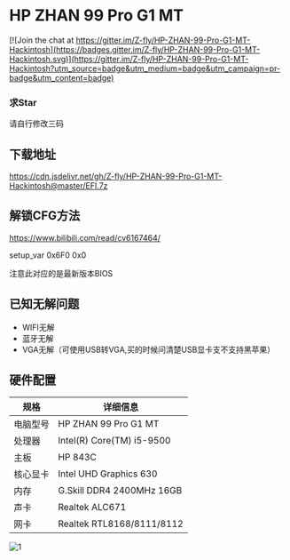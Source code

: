 # HP ZHAN 99 Pro G1 MT

[![Join the chat at https://gitter.im/Z-fly/HP-ZHAN-99-Pro-G1-MT-Hackintosh](https://badges.gitter.im/Z-fly/HP-ZHAN-99-Pro-G1-MT-Hackintosh.svg)](https://gitter.im/Z-fly/HP-ZHAN-99-Pro-G1-MT-Hackintosh?utm_source=badge&utm_medium=badge&utm_campaign=pr-badge&utm_content=badge)

### 求Star

请自行修改三码

## 下载地址
https://cdn.jsdelivr.net/gh/Z-fly/HP-ZHAN-99-Pro-G1-MT-Hackintosh@master/EFI.7z

## 解锁CFG方法
https://www.bilibili.com/read/cv6167464/

setup_var 0x6F0 0x0

注意此对应的是最新版本BIOS
## 已知无解问题
- WIFI无解
- 蓝牙无解
- VGA无解（可使用USB转VGA,买的时候问清楚USB显卡支不支持黑苹果）

## 硬件配置
| 规格      | 详细信息 |
| -------- | ------- |
| 电脑型号 | HP ZHAN 99 Pro G1 MT |
| 处理器   | Intel(R) Core(TM) i5-9500  |
| 主板   | HP 843C  |
| 核心显卡  | Intel UHD Graphics 630 |
| 内存     | G.Skill DDR4 2400MHz 16GB |
| 声卡     | Realtek ALC671 |
| 网卡     | Realtek RTL8168/8111/8112 |

![1](https://user-images.githubusercontent.com/10470892/99472465-9e67f600-2983-11eb-93ad-5c5bdf8c677c.jpg)
